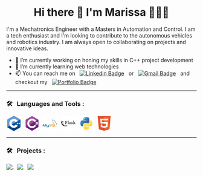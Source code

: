 <h1 align='center'>
  Hi there 👋 I'm Marissa 👩🏻‍💻
</h1>

<p>I'm a Mechatronics Engineer with a Masters in Automation and Control. I am a tech enthusiast and I'm looking to contribute to the autonomous vehicles and robotics industry. I am always open to collaborating on projects and innovative ideas.</p>

- 🔭 I’m currently working on honing my skills in C++ project development
- 🌱 I’m currently learning web technologies
- 📫 You can reach me on &nbsp; [![Linkedin Badge](https://img.shields.io/badge/-marissa-blue?style=flat&logo=Linkedin&logoColor=white)](https://www.linkedin.com/in/marissa-campa/) &nbsp; or  &nbsp; [![Gmail Badge](https://img.shields.io/badge/-marissag.campa@gmail.com-c14438?style=flat-square&logo=Gmail&logoColor=white&link=mailto:marissag.campa@gmail.com)](mailto:marissag.campa@gmail.com)  &nbsp; and checkout my &nbsp; [![Portfolio Badge](https://img.shields.io/badge/-Portfolio-yellowgreen)](https://marissacampa.wixsite.com/website)


---

### 🛠 &nbsp; Languages and Tools :

<p>
<img src="https://github.com/devicons/devicon/blob/master/icons/cplusplus/cplusplus-original.svg" title="C++"  alt="C++" width="40" height="40"/>&nbsp;
<img src="https://github.com/devicons/devicon/blob/master/icons/csharp/csharp-original.svg" title="C#" alt="C#" width="40" height="40"/>&nbsp;
<img src="https://github.com/devicons/devicon/blob/master/icons/mysql/mysql-original-wordmark.svg" title="MySQL"  alt="MySQL" width="40" height="40"/>&nbsp;
<img src="https://github.com/devicons/devicon/blob/master/icons/flask/flask-original-wordmark.svg" title="Flask" alt="Flask" width="40" height="40"/>&nbsp;
<img src="https://github.com/devicons/devicon/blob/master/icons/python/python-original.svg" title="Python" alt="Python" width="40" height="40"/>&nbsp;
<img src="https://github.com/devicons/devicon/blob/master/icons/html5/html5-original.svg" title="HTML5" alt="HTML" width="40" height="40"/>&nbsp;
</p>

---

### 🛠 &nbsp; Projects :

<a href="https://github.com/MarissaCampa/Accounts">
  <img align="center" src="https://github-readme-stats.vercel.app/api/pin/?username=MarissaCampa&repo=Accounts&title_color=ffffff&text_color=c9cacc&icon_color=2bbc8a&bg_color=1d1f21" />
</a>
&nbsp;
<a href="https://github.com/MarissaCampa/players">
  <img align="center" src="https://github-readme-stats.vercel.app/api/pin/?username=MarissaCampa&repo=players&title_color=ffffff&text_color=c9cacc&icon_color=2bbc8a&bg_color=1d1f21" />
</a>
&nbsp;
<a href="https://github.com/MarissaCampa/the-clothing-shop">
  <img align="center" src="https://github-readme-stats.vercel.app/api/pin/?username=MarissaCampa&repo=the-clothing-shop&title_color=ffffff&text_color=c9cacc&icon_color=2bbc8a&bg_color=1d1f21" />
</a>

